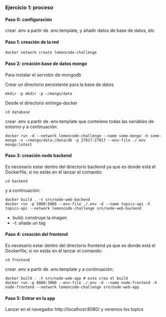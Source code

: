 ### Ejercicio 1: proceso

#### Paso 0: configuración

crear .env a partir de .env.template, y añadir datos de base de datos, etc

#### Paso 1: creación de la red

```shell
docker network create lemoncode-challenge
```

#### Paso 2: creación base de datos mongo

Para instalar el servidor de mongodb

Crear un directorio persistente para la base de datos
```shell
mkdir -p mkdir -p ~/mongo/data
```

Desde el directorio entrega-docker
```shell
cd database
```
crear .env a partir de .env.template que conteiene todas las variables de entorno y a continuación:

```shell
docker run -d --network lemoncode-challenge --name some-mongo -h some-mongo -v ~/mongo/data:/data/db -p 27017:27017 --env-file ./.env mongo:latest
```

#### Paso 3: creación node backend

Es necesario estar dentro del directorio backend ya que es donde está el Dockerfile, si no estás en él lanzar el comando:

```shell
cd backend
```

y a continuación:

```shell
docker build . -t srn/node-web-backend
docker run -p 5000:5000 --env-file ./.env -d --name topics-api -h topics-api --network lemoncode-challenge srn/node-web-backend
```

- build: construye la imagen
- -t: añade un tag

#### Paso 4: creación del frontend

Es necesario estar dentro del directorio frontend ya que es donde está el Dockerfile, si no estás en él lanzar el comando:

```shell
cd frontend
```
crear .env a partir de .env.template y a continuación:

```shell
docker build . -t srn/node-web-app # esto crea el build
docker run -p 8080:3000 --env-file ./.env -d --name node-frontend -h node-frontend --network lemoncode-challenge srn/node-web-app
```

#### Paso 5: Entrar en la app

Lanzar en el navegador http://localhost:8080/ y veremos los topics